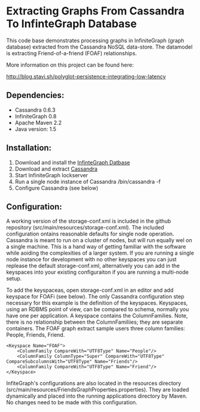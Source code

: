 Extracting Graphs From Cassandra To InfinteGraph Database
=========================================================

This code base demonstrates processing graphs in InfiniteGraph (graph database) extracted from the Cassandra NoSQL data-store. The datamodel is extracting Friend-of-a-friend (FOAF) relationships.

More information on this project can be found here:

http://blog.stavi.sh/polyglot-persistence-integrating-low-latency

Dependencies:
-------------

* Cassandra 0.6.3
* InfiniteGraph 0.8
* Apache Maven 2.2
* Java version: 1.5

Installation:
-------------

1. Download and install the [InfinteGraph Datbase](http://www.infinitegraph.com/)
2. Download and extract [Cassandra](http://cassandra.apache.org/)
3. Start InfiniteGraph lockserver
4. Run a single node instance of Cassandra 
	<installdir>/bin/cassandra -f 
5. Configure Cassandra (see below)

Configuration:
--------------

A working version of the storage-conf.xml is included in the github repository (src/main/resources/storage-conf.xml). The included configuration ontains reasonable defaults for single node operation. Cassandra is meant to run on a cluster of nodes, but will run equally wel on a single machine. This is a hand way of getting familiar with the software while aoiding the complexities of a larger system. If you are running a single node instance for development with no other keyspaces you can just replease the default storage-conf.xml, alternatively you can add in the keyspaces into your existing configuraiton if you are running a multi-node setup.

To add the keyspaceas, open storage-conf.xml in an editor and add keyspace for FOAFi (see below). The only Cassandra configuration step necessary for this example is the definition of the keyspaces. Keyspaces, using an RDBMS point of view, can be compared to schema, normally you have one per application. A keyspace contains the ColumnFamilies. Note, there is no relationship between the ColumnFamiliies; they are separate containers. The FOAF graph extract sample users three column families: People, Friends, Friend. 

	<Keyspace Name="FOAF">
		<ColumnFamily CompareWith="UTF8Type" Name="People"/>
		<ColumnFamily ColumnType="Super" CompareWith="UTF8Type" CompareSubcolumnsWith="UTF8Type" Name="Friends"/>
		<ColumnFamily CompareWith="UTF8Type" Name="Friend"/>
	</Keyspace>

InfiteGraph's configurations are also located in the resources directory (src/main/resources/FriendsGraphProperties.properties). They are loaded dynamically and placed into the running applications directory by Maven. No changes need to be made with this configuration.

